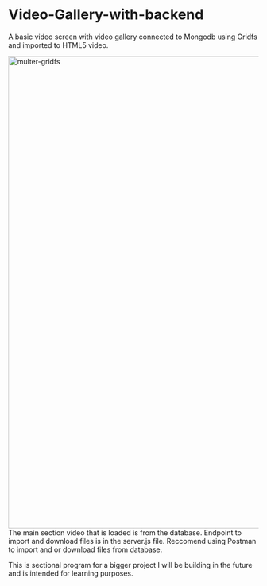 # Video-Gallery-with-backend
A basic video screen with video gallery connected to Mongodb using Gridfs and imported to HTML5 video.


<img width="950" alt="multer-gridfs" src="https://user-images.githubusercontent.com/96385571/162553796-da9f5f97-f9a9-4773-8f06-997626132072.png">
The main section video that is loaded is from the database. Endpoint to import and download files is in the server.js file. Reccomend using Postman to import and or download files from database.

This is sectional program for a bigger project I will be building in the future and is intended for learning purposes.
